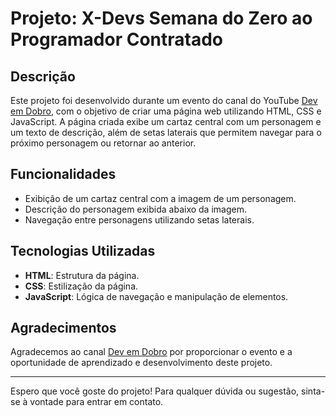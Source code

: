# Projeto: X-Devs Semana do Zero ao Programador Contratado

## Descrição

Este projeto foi desenvolvido durante um evento do canal do YouTube [Dev em Dobro](https://www.youtube.com/c/DevEmDobro), com o objetivo de criar uma página web utilizando HTML, CSS e JavaScript. A página criada exibe um cartaz central com um personagem e um texto de descrição, além de setas laterais que permitem navegar para o próximo personagem ou retornar ao anterior.

## Funcionalidades

- Exibição de um cartaz central com a imagem de um personagem.
- Descrição do personagem exibida abaixo da imagem.
- Navegação entre personagens utilizando setas laterais.

## Tecnologias Utilizadas

- **HTML**: Estrutura da página.
- **CSS**: Estilização da página.
- **JavaScript**: Lógica de navegação e manipulação de elementos.

## Agradecimentos

Agradecemos ao canal [Dev em Dobro](https://www.youtube.com/c/DevEmDobro) por proporcionar o evento e a oportunidade de aprendizado e desenvolvimento deste projeto.

---

Espero que você goste do projeto! Para qualquer dúvida ou sugestão, sinta-se à vontade para entrar em contato.





